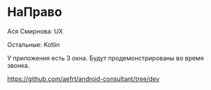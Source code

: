 # НаПраво

Ася Смирнова: UX

Остальные: Kotlin

У приложения есть 3 окна. Будут продемонстрированы во время звонка. 

https://github.com/aefrt/android-consultant/tree/dev
